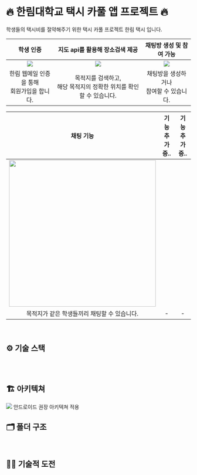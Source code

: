 
# 🔥 한림대학교 택시 카풀 앱 프로젝트 🔥
학생들의 택시비를 절약해주기 위한 택시 카풀 프로젝트 한림 택시 입니다.
 
|학생 인증|지도 api를 활용해 장소검색 제공|채팅방 생성 및 참여 가능|
|:-:|:-:|:-:|
|<img src="https://user-images.githubusercontent.com/101651909/215319350-d00babae-28f4-4d78-b122-fe8973402b6b.jpeg">|<img src="https://user-images.githubusercontent.com/101651909/215319345-8294a388-87a7-47e7-ace8-d3ad20c39d19.jpeg"/>|<img src="https://user-images.githubusercontent.com/101651909/215319351-e37e077c-ec7d-4309-abab-5477de8bfd64.jpeg">|
|한림 웹메일 인증을 통해<br>회원가입을 합니다.|목적지를 검색하고, <br>해당 목적지의 정확한 위치를 확인할 수 있습니다.|채팅방을 생성하거나<br> 참여할 수 있습니다.|

|채팅 기능|기능 추가 중..|기능 추가 중..|
|:-:|:-:|:-:|
|<img src="https://user-images.githubusercontent.com/101651909/215319354-060bf1f8-cdd4-4cc3-b4a3-04177dad9d2c.jpeg" width=400>|||
|목적지가 같은 학생들끼리 채팅할 수 있습니다.|-|-|

<br>

## ⚙️ 기술 스택


<br>
<br>

## 🏗 아키텍쳐
<img src="https://developer.android.com/static/topic/libraries/architecture/images/mad-arch-overview.png?hl=ko"/>
안드로이드 권장 아키텍쳐 적용

<br>

## 🗂 폴더 구조


<br>

## 🏃🏻 기술적 도전

